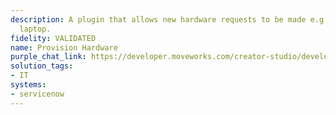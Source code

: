 ```yaml
---
description: A plugin that allows new hardware requests to be made e.g., new hire
  laptop.
fidelity: VALIDATED
name: Provision Hardware
purple_chat_link: https://developer.moveworks.com/creator-studio/developer-tools/purple-chat/?conversation=%7B%22startTimestamp%22%3A%2211%3A43%2BAM%22%2C%22messages%22%3A%5B%7B%22role%22%3A%22user%22%2C%22parts%22%3A%5B%7B%22richText%22%3A%22I+need+to+request+a+laptop+for+our+new+hire.%22%7D%5D%7D%2C%7B%22role%22%3A%22assistant%22%2C%22parts%22%3A%5B%7B%22richText%22%3A%22Sure%2C+I+can+help+with+that.+I+just+need+a+few+details.+What+is+the+new+hire%27s+name+and+their+start+date%3F%22%7D%5D%7D%2C%7B%22role%22%3A%22user%22%2C%22parts%22%3A%5B%7B%22richText%22%3A%22The+new+hire+is+Jamie+Smith%2C+starting+on+June+1st.%22%7D%5D%7D%2C%7B%22role%22%3A%22assistant%22%2C%22parts%22%3A%5B%7B%22richText%22%3A%22Great%21+What+laptop+model+should+we+request+for+Jamie%3F%22%7D%5D%7D%2C%7B%22role%22%3A%22user%22%2C%22parts%22%3A%5B%7B%22richText%22%3A%22Please+request+a+MacBook+Pro.%22%7D%5D%7D%2C%7B%22role%22%3A%22assistant%22%2C%22parts%22%3A%5B%7B%22richText%22%3A%22Let+me+confirm+the+details+before+submitting+the+request.%3Cbr%3E%22%7D%2C%7B%22richText%22%3A%22%3Cb%3E%3Cp%3EPlease+confirm+the+laptop+request+details%3Cbr%3E%3C%2Fp%3E%3C%2Fb%3E%3Cbr%3E%3Cp%3E%3Cb%3ENew+Hire%3A+%3C%2Fb%3EJamie+Smith%3Cbr%3E%3Cb%3EStart+Date%3A%3C%2Fb%3E+June+1st%3Cbr%3E%3Cb%3ELaptop+Model%3A+%3C%2Fb%3EMacBook+Pro%3Cbr%3E%3C%2Fp%3E%22%7D%2C%7B%22buttons%22%3A%5B%7B%22style%22%3A%22filled%22%2C%22buttonText%22%3A%22Submit+Request%22%7D%2C%7B%22style%22%3A%22outlined%22%2C%22buttonText%22%3A%22Edit+Details%22%7D%2C%7B%22style%22%3A%22outlined%22%2C%22buttonText%22%3A%22Cancel%22%7D%5D%7D%5D%7D%5D%7D
solution_tags:
- IT
systems:
- servicenow
---
```

